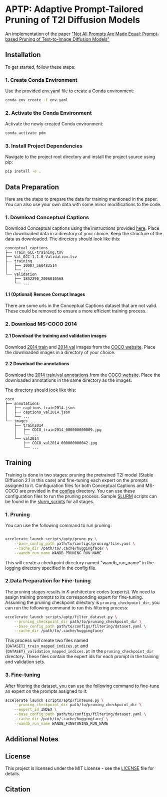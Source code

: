 # APTP: Adaptive Prompt-Tailored Pruning of T2I Diffusion Models

An implementation of the
paper ["Not All Prompts Are Made Equal: Prompt-based Pruning of Text-to-Image Diffusion Models"](https://openreview.net/forum?id=ekR510QsYF)

## Installation

To get started, follow these steps:

### 1. Create Conda Environment

Use the provided [env.yaml](env.yaml) file to create a Conda environment:

```bash
conda env create -f env.yaml
```

### 2. Activate the Conda Environment

Activate the newly created Conda environment:

```bash
conda activate pdm
```

### 3. Install Project Dependencies

Navigate to the project root directory and install the project source using pip:

```bash
pip install -e .
```

## Data Preparation

Here are the steps to prepare the data for training mentioned in the paper. You can also use your own data with some
minor modifications to the code.

### 1. Download Conceptual Captions

Download Conceptual captions using the instructions
provided [here](https://github.com/igorbrigadir/DownloadConceptualCaptions). Place the downloaded data in a directory of
your choice. Keep the structure of the data as downloaded. The directory should look like this:

```
conceptual_captions
├── Train_GCC-training.tsv
├── Val_GCC-1.1.0-Validation.tsv
├── training
│   ├── 10007_560483514 
│   └── ...
└── validation
    ├── 1852290_2006010568
    └── ...
```

#### 1.1 (Optional) Remove Corrupt Images

There are some urls in the Conceptual Captions dataset that are not valid. These could be removed to ensure a more
efficient training process.

### 2. Download MS-COCO 2014

#### 2.1 Download the training and validation images

Download [2014 train](http://images.cocodataset.org/zips/train2014.zip)
and [2014 val](http://images.cocodataset.org/zips/val2014.zip) images from
the [COCO website](http://cocodataset.org/#download). Place the downloaded images in a directory of your choice.

#### 2.2 Download the annotations

Download the [2014 train/val annotations](http://images.cocodataset.org/annotations/annotations_trainval2014.zip) from
the [COCO website](http://cocodataset.org/#download). Place the downloaded annotations in the same directory as the
images.

The directory should look like this:

```
coco
├── annotations
│   ├── captions_train2014.json
│   ├── captions_val2014.json
│   └── ...
└── images
    ├── train2014
    │   ├── COCO_train2014_000000000009.jpg
    │   └── ...
    └── val2014
        ├── COCO_val2014_000000000042.jpg
        └── ...
```

## Training

Training is done in two stages: pruning the pretrained T2I model (Stable Diffusion 2.1 in this case) and fine-tuning each expert on the prompts assigned to it.
Configuration files for both Conceptual Captions and MS-COCO are provided in the [configs](configs) directory. 
You can use these configuration files to run the pruning process. Sample [SLURM](https://slurm.schedmd.com/) scripts can be found in the [slurm_scripts](slurm_scripts) for all stages.

### 1. Pruning

 You can use the following command to run pruning:

```bash

accelerate launch scripts/aptp/prune.py \
    --base_config_path path/to/configs/pruning/file.yaml \
    --cache_dir /path/to/.cache/huggingface/ \
    --wandb_run_name WANDB_PRUNING_RUN_NAME 
```
This will create a checkpoint directory named "wandb_run_name" in the logging directory specified in the config file. 

### 2.Data Preparation for Fine-tuning
The pruning stages results in $K$ architecture codes (experts). We need to assign training prompts to its corresponding expert for fine-tuning. Assuming the pruning checkpoint directory is `pruning_checkpoint_dir`, you can run the following command to run this filtering process:

```bash
accelerate launch scripts/aptp/filter_dataset.py \
    --pruning_checkpoint_dir path/to/pruning_checkpoint_dir \
    --base_config_path path/to/configs/filtering/dataset.yaml \
    --cache_dir /path/to/.cache/huggingface/
```
This process will create two files named `{DATASET}_train_mapped_indices.pt` and `{DATASET}_validation_mapped_indices.pt` in the `pruning_checkpoint_dir` directory. These files contain the expert ids for each prompt in the training and validation sets.
### 3. Fine-tuning
After filtering the dataset, you can use the following command to fine-tune an expert on the prompts assigned to it:

```bash
accelerate launch scripts/aptp/finteune.py \
    --pruning_checkpoint_dir path/to/pruning_checkpoint_dir \
    --expert_id INDEX \
    --base_config_path path/to/configs/filtering/dataset.yaml \
    --cache_dir /path/to/.cache/huggingface/ \
    --wandb_run_name WANDB_FINETUNING_RUN_NAME
```

## Additional Notes

## License

This project is licensed under the MIT License - see the [LICENSE](LICENSE) file for details.

## Citation
